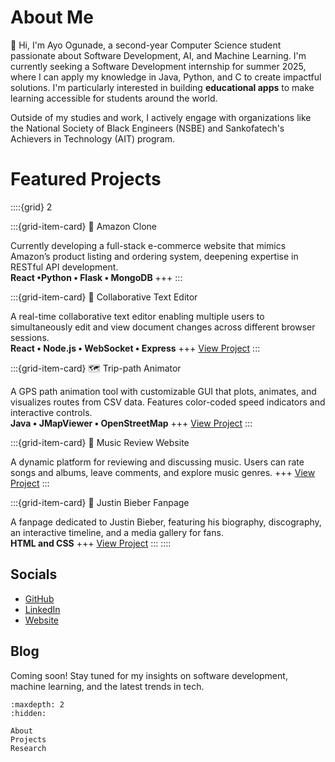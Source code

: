 # About Me

👋 Hi, I'm Ayo Ogunade, a second-year Computer Science student passionate about Software Development, AI, and Machine Learning. I'm currently seeking a Software Development internship for summer 2025, where I can apply my knowledge in Java, Python, and C to create impactful solutions. I'm particularly interested in building **educational apps** to make learning accessible for students around the world.

Outside of my studies and work, I actively engage with organizations like the National Society of Black Engineers (NSBE) and Sankofatech's Achievers in Technology (AIT) program.

# Featured Projects
::::{grid} 2
<!-- Card for Amazon Clone -->
:::{grid-item-card} 📝 Amazon Clone
<!-- :img-top: _static/img/collab_editor_placeholder.png -->
Currently developing a full-stack e-commerce website that mimics Amazon’s product listing and ordering system, deepening expertise in RESTful API development.  
**React •Python • Flask • MongoDB**
+++
 :::
<!-- Card for Collaborative Text Editor -->
:::{grid-item-card} 📝 Collaborative Text Editor
<!-- :img-top: _static/img/collab_editor_placeholder.png -->

A real-time collaborative text editor enabling multiple users to simultaneously edit and view document changes across different browser sessions.  
**React • Node.js • WebSocket • Express**
+++
[View Project](https://ayoogunade.github.io/CollabTextEditor/)
:::
<!-- Card for Trip-path Animator -->
:::{grid-item-card} 🗺️ Trip-path Animator
<!-- :img-top: _static/img/path_animator_placeholder.png -->

A GPS path animation tool with customizable GUI that plots, animates, and visualizes routes from CSV data. Features color-coded speed indicators and interactive controls.  
**Java • JMapViewer • OpenStreetMap**
+++
[View Project](https://github.com/ayoogunade/PathAnimator)
:::
<!-- Card for Music Review Website -->
:::{grid-item-card} 🎵 Music Review Website
<!-- :img-top: _static/img/music_review_screenshot.png -->

A dynamic platform for reviewing and discussing music. Users can rate songs and albums, leave comments, and explore music genres.
+++
[View Project](https://ayotalksmusic.com/)
:::

<!-- Card for Justin Bieber Fanpage -->
:::{grid-item-card} 👤 Justin Bieber Fanpage
<!-- :img-top: _static/img/justin_bieber_screenshot.png -->

A fanpage dedicated to Justin Bieber, featuring his biography, discography, an interactive timeline, and a media gallery for fans.    
**HTML and CSS**
+++
[View Project](projects/justin-bieber)
:::
::::

## Socials
- [GitHub](https://github.com/ayoogunade/)
- [LinkedIn](https://www.linkedin.com/in/ayoogunade/)
- [Website](https://ayoogunade.github.io/)

## Blog
Coming soon! Stay tuned for my insights on software development, machine learning, and the latest trends in tech.

```{toctree}
:maxdepth: 2
:hidden:

About
Projects
Research